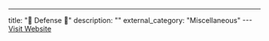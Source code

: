 ---
title: "🌅 Defense 🌅"
description: ""
external_category: "Miscellaneous"
---[Visit Website](https://github.com/rmusser01/Infosec_Reference/blob/master/Draft/Defense.md)

